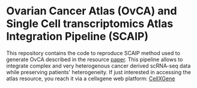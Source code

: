 # Ovarian Cancer Atlas (OvCA) and Single Cell transcriptomics Atlas Integration Pipeline (SCAIP)

This repository contains the code to reproduce SCAIP method used to generate OvCA described in the resource [paper]().
This pipeline allows to integrate complex and very heterogenous cancer derived scRNA-seq data while preserving patients' heterogeneity.
If just interested in accessing the atlas resource, you reach it via a cellxgene web platform: [CellXGene](https://cellxgene.bioserver.ieo.it)



